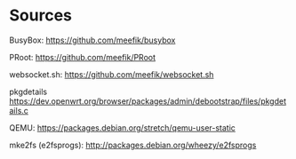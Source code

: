 Sources
=======

BusyBox: https://github.com/meefik/busybox

PRoot: https://github.com/meefik/PRoot

websocket.sh: https://github.com/meefik/websocket.sh

pkgdetails https://dev.openwrt.org/browser/packages/admin/debootstrap/files/pkgdetails.c

QEMU: https://packages.debian.org/stretch/qemu-user-static

mke2fs (e2fsprogs): http://packages.debian.org/wheezy/e2fsprogs
